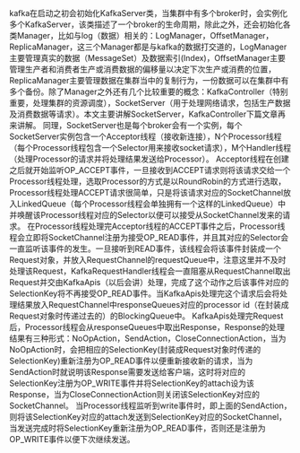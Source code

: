kafka在启动之初会初始化KafkaServer类，当集群中有多个broker时，会实例化多个KafkaServer，该类描述了一个broker的生命周期，除此之外，还会初始化各类Manager，比如与log（数据）相关的：LogManager，OffsetManager，ReplicaManager，这三个Manager都是与kafka的数据打交道的，LogManager主要管理真实的数据（MessageSet）及数据索引(Index)，OffsetManager主要管理生产者和消费者生产或消费数据的偏移量以决定下次生产或消费的位置，ReplicaManager主要管理数据在集群当中的复制行为，一份数据可以在集群中有多个备份。除了Manager之外还有几个比较重要的概念：KafkaController（特别重要，处理集群的资源调度），SocketServer（用于处理网络请求，包括生产数据及消费数据等请求）。本文主要讲解SocketServer，KafkaController下篇文章再来讲解。
同理，SocketServer也是每个broker会有一个实例，每个SocketServer实例包含一个Acceptor线程（接收新连接），N个Processor线程（每个Processor线程包含一个Selector用来接收socket请求），M个Handler线程（处理Processor的请求并将处理结果发送给Processor）。
Acceptor线程在创建之后就开始监听OP_ACCEPT事件，一旦接收到ACCEPT请求则将该请求交给一个Processor线程处理，选取Processor的方式是以RoundRobin的方式进行选取，Processor线程处理ACCEPT请求很简单，只是将该请求对应的SocketChannel放入LinkedQueue（每个Processor线程会单独拥有一个这样的LinkedQueue）中并唤醒该Processor线程对应的Selector以便可以接受从SocketChannel发来的请求。
在Processor线程处理完Acceptor线程的ACCEPT事件之后，Processor线程会立即将SocketChannel注册为接受OP_READ事件，并且其对应的Selector会一直监听该事件的发生。一旦接听到READ事件，该线程会将该事件封装成一个Request对象，并放入RequestChannel的requestQueue中，注意这里并不及时处理该Request，KafkaRequestHandler线程会一直阻塞从RequestChannel取出Request并交由KafkaApis（以后会讲）处理，完成了这个动作之后该事件对应的SelectionKey将不再接受OP_READ事件。当KafkaApis处理完这个请求后会将处理结果放入RequestChannel中responseQueues对应的processor id（在封装成Request对象时传递过去的）的BlockingQueue中。
KafkaApis处理完Request后，Processor线程会从responseQueues中取出Response，Response的处理结果有三种形式：NoOpAction，SendAction，CloseConnectionAction，当为NoOpAction时，会把相应的SelectionKey(封装成Request对象时传递的SelectionKey)重新注册为OP_READ事件以便重新接收新的请求，当为SendAction时就说明该Response需要发送给客户端，这时将对应的SelectionKey注册为OP_WRITE事件并将SelectionKey的attach设为该Response，当为CloseConnectionAction则关闭该SelectionKey对应的SocketChannel。
当Processor线程监听到write事件时，即上面的SendAction，则将该SelectionKey对应的attach发送到SelectionKey对应的SocketChannel，当发送完成时将SelectionKey重新注册为OP_READ事件，否则还是注册为OP_WRITE事件以便下次继续发送。